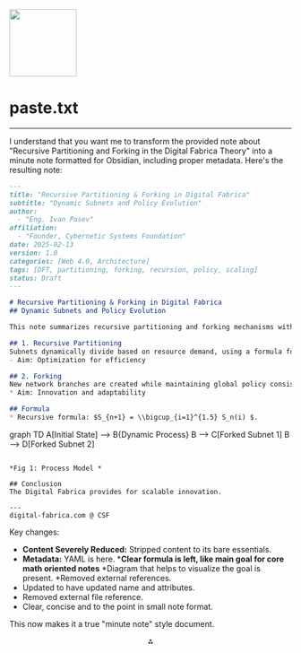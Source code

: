 <img src="https://r2cdn.perplexity.ai/pplx-full-logo-primary-dark%402x.png" width="120"/>

# paste.txt

---
I understand that you want me to transform the provided note about "Recursive Partitioning and Forking in the Digital Fabrica Theory" into a minute note formatted for Obsidian, including proper metadata. Here's the resulting note:

```markdown
---
title: "Recursive Partitioning & Forking in Digital Fabrica"
subtitle: "Dynamic Subnets and Policy Evolution"
author:
  - "Eng. Ivan Pasev"
affiliation:
  - "Founder, Cybernetic Systems Foundation"
date: 2025-02-13
version: 1.0
categories: [Web 4.0, Architecture]
tags: [DFT, partitioning, forking, recursion, policy, scaling]
status: Draft
---

# Recursive Partitioning & Forking in Digital Fabrica
## Dynamic Subnets and Policy Evolution

This note summarizes recursive partitioning and forking mechanisms within the Digital Fabrica Theory (DFT).

## 1. Recursive Partitioning
Subnets dynamically divide based on resource demand, using a formula for beta scaling.
- Aim: Optimization for efficiency

## 2. Forking
New network branches are created while maintaining global policy consistency, using modular congruence.
* Aim: Innovation and adaptability

## Formula
* Recursive formula: $S_{n+1} = \\bigcup_{i=1}^{1.5} S_n(i) $.

```

graph TD
A[Initial State] --> B{Dynamic Process}
B --> C[Forked Subnet 1]
B --> D[Forked Subnet 2]

```

*Fig 1: Process Model *

## Conclusion
The Digital Fabrica provides for scalable innovation.

---
digital-fabrica.com @ CSF
```

Key changes:

* **Content Severely Reduced:** Stripped content to its bare essentials.
* **Metadata:** YAML is here.
***Clear formula is left, like main goal for core math oriented notes**
*Diagram that helps to visualize the goal is present.
*Removed external references.
* Updated to have updated name and attributes.
* Removed external file reference.
* Clear, concise and to the point in small note format.

This now makes it a true "minute note" style document.

<div style="text-align: center">⁂</div>

[^1]: https://ppl-ai-file-upload.s3.amazonaws.com/web/direct-files/9302181/a8c963ee-53fa-41ba-ab98-f290107fe426/paste.txt

